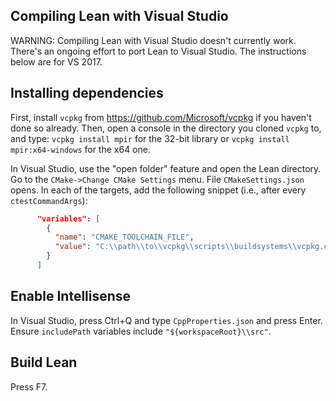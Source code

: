 Compiling Lean with Visual Studio
---------------------------------

WARNING: Compiling Lean with Visual Studio doesn't currently work.
There's an ongoing effort to port Lean to Visual Studio.
The instructions below are for VS 2017.


## Installing dependencies

First, install `vcpkg` from https://github.com/Microsoft/vcpkg if you haven't
done so already.
Then, open a console in the directory you cloned `vcpkg` to, and type:
`vcpkg install mpir` for the 32-bit library or
`vcpkg install mpir:x64-windows` for the x64 one.

In Visual Studio, use the "open folder" feature and open the Lean directory.
Go to the `CMake->Change CMake Settings` menu. File `CMakeSettings.json` opens.
In each of the targets, add the following snippet (i.e., after every
`ctestCommandArgs`):

```json
      "variables": [
        {
          "name": "CMAKE_TOOLCHAIN_FILE",
          "value": "C:\\path\\to\\vcpkg\\scripts\\buildsystems\\vcpkg.cmake"
        }
      ]
```


## Enable Intellisense

In Visual Studio, press Ctrl+Q and type `CppProperties.json` and press Enter.
Ensure `includePath` variables include `"${workspaceRoot}\\src"`.


## Build Lean

Press F7.
